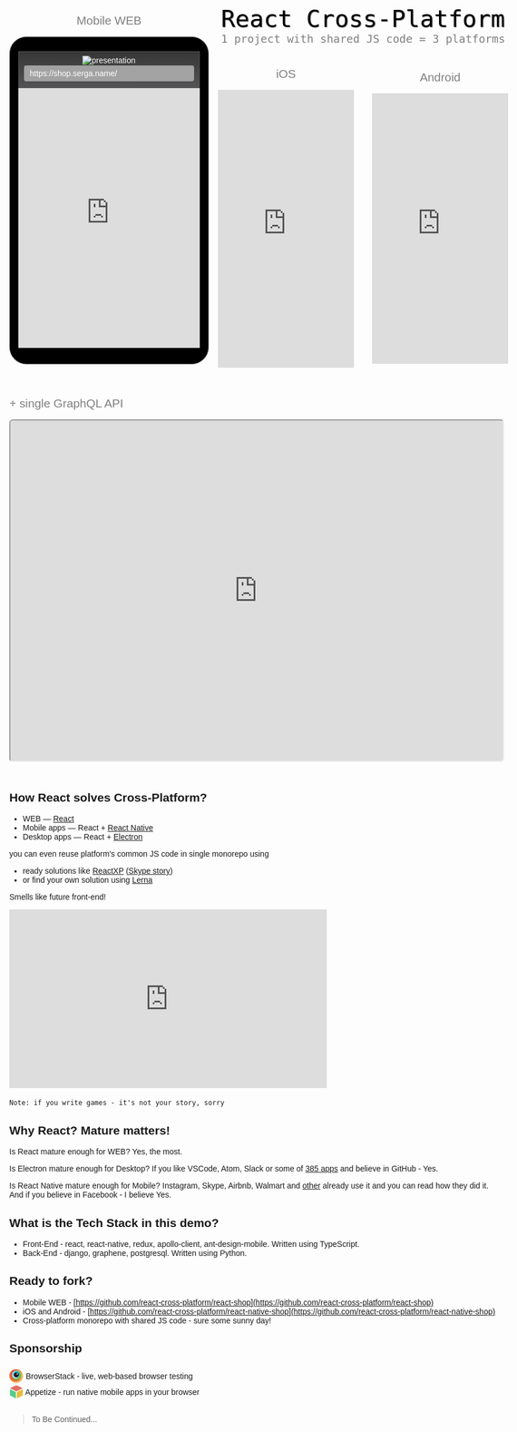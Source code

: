 <style>
  body {
    /* color: black; */
    font-size: 14px;
    font-family: Arial, Helvetica, sans-serif;
    max-width: 1012px;
    margin: auto;
  }
  .demo {
  }
  .container-lg {
    max-width: 1012px;
    margin-right: auto;
    margin-left: auto;
    margin-top: 0 !important;
  }

  .container-lg h1 {
    display: none;
  }

  .mobile-demo {
    margin: 1.5rem 0;
    display: flex;
    flex-wrap: nowrap;
    justify-content: space-between;
    text-align: center;
    color: white;
  }

  .mobile-demo .title {
    font-size: 1.5rem;
    margin-bottom: 10px;
    width: 100%;
    color: gray;
  }

  .web-demo {
    /* transform: scale(0.95); */
    transform-origin: top center;
    text-align: center;
  }

  .web-header {
    border-right: 1px solid #545456;
    border-top: 1px solid #545456;
    border-left: 1px solid #545456;
    /* box-shadow: rgb(235, 235, 235) 0px 2px 4px; */
  }

  .iframe-title {
    font-size: 1.3rem !important;
    margin: 1rem 0;
    color: gray;
  }

  .web-wrapper {
    margin: 0 auto;
    border: 1px solid grey;
    border-radius: 30px;
    background: black;
    padding: 25px 15px
  }

  .web-wrapper iframe {
    width: 320px;
    height: 458px;
    border: 0;
  }

  .web-header {
    background: -webkit-linear-gradient(rgba(55, 55, 55, .98), #545456);
    background: linear-gradient(rgba(55, 55, 55, .98), #545456);
    text-align: center;
  }

  .web-statbar {
    height: 20px;
    margin-bottom: 4px;
  }

  .web-statbar img {
    border-style: none;
    margin: 7px 2px;
    background-color: transparent;
    width: 300px;
  }

  .url-box {
    width: 300px;
    height: 28px;
    line-height: 28px;
    color: #fff;
    background-color: #a2a2a2;
    margin: 0 auto;
    border-radius: 4px;
    white-space: nowrap;
    overflow-x: scroll;
    text-align: left;
    font-size: 14px;
  }

  .url-box span {
    padding: 0 10px;
  }
  /* GraphQL API */

  .graphql-demo {
    margin: 3rem 0;
  }

  .graphql-demo iframe {
    width: 101%;
    height: 600px;
    border-radius: 0.4rem;
  }
  /* Browserstack */

  .browserstack {
    font-family: Arial;
    text-decoration: none;
  }

  .browserstack img {
    background: #ececec;
    position: relative;
    top: 7px;
    width: 25px;
  }
  /* Appetize */

  .appetize {
    font-family: Arial;
    text-decoration: none;
  }

  .appetize img {
    background: #ececec;
    position: relative;
    top: 7px;
    width: 25px;
  }

  /* about */
  .about {
    height: 100px; 
    color: black;
  }
  .about div {
    font-family: monospace;
  }

  .android-demo, .ios-demo {
    margin: 0 1rem;
  }

</style>

<div class="demo">
  <div class="mobile-demo">
    <!-- WEB demo -->
    <div class="web-demo">
      <div class="iframe-title">Mobile WEB</div>
      <div class="web-wrapper">
        <div class="web-header">
          <div class="web-statbar">
            <img width="250" alt="presentation" src="https://os.alipayobjects.com/rmsportal/VfVHYcSUxreetec.png" />
          </div>
          <div style="height: 40px">
            <div class="url-box"><span>https://shop.serga.name/</span></div>
          </div>
        </div>
        <section>
          <iframe src="https://shop.serga.name">
            Iframe isn't supported
          </iframe>
        </section>
      </div>
    </div>
    <div>
      <!-- About -->
      <div class="about">
        <div style="font-size: 2.6rem; text-shadow: 1px 1px 1px gray">React Cross-Platform</div>
        <div style="font-size: 1.21rem; color: gray">1 project with shared JS code = 3 platforms</div>
      </div>
      <div style="display: flex; justify-content: center; width: 800">
        <!-- iOS demo -->
        <div class="ios-demo">
          <div style="margin-top: 10px" class="iframe-title">iOS</div>
          <iframe src="https://appetize.io/embed/c0au0jv9uhgut98zqm9t8zhn40?device=iphone5s&scale=62&autoplay=false&orientation=portrait&deviceColor=white&language=en"
            width="240px" height="490px" frameborder="0" scrolling="no">Iframe isn't supported</iframe>
        </div>
        <!-- Adnroid demo -->
        <div class="android-demo">
            <div class="iframe-title">Android</div>
            <iframe src="https://appetize.io/embed/edrtcxb7wqu1cgny78wu9av4dc?device=nexus5&scale=60&autoplay=false&orientation=portrait&deviceColor=black&language=en"
              width="240px" height="477px" frameborder="0" scrolling="no">
              Iframe isn't supported
            </iframe>
          </div>
        </div>
    </div>
  </div>
  <div class="graphql-demo">
    <div class="iframe-title">+ single GraphQL API</div>
    <iframe src="https://shop.serga.name/graphiql?query=query%20%7B%0A%20%20categories%20%7B%0A%20%20%20%20id%0A%20%20%20%20alias%0A%20%20%7D%0A%7D%0A&variables=%7B%7D">
      Iframe isn't supported
    </iframe>
  </div>
</div>



## How React solves Cross-Platform?

* WEB — [React](https://facebook.github.io/react/)
* Mobile apps — React + [React Native](https://facebook.github.io/react-native/)
* Desktop apps — React + [Electron](https://electron.atom.io/)

you can even reuse platform's common JS code in single monorepo using

* ready solutions like [ReactXP](https://microsoft.github.io/reactxp/) ([Skype story](https://microsoft.github.io/reactxp/blog/2017/04/06/introducing-reactxp.html))
* or find your own solution using [Lerna](https://lernajs.io/)

Smells like future front-end!
<iframe width="560" height="315" src="https://www.youtube.com/embed/-5VkI0dpHek" frameborder="0" allowfullscreen></iframe>

`Note: if you write games - it's not your story, sorry`

## Why React? Mature matters!

Is React mature enough for WEB? Yes, the most.

Is Electron mature enough for Desktop? If you like VSCode, Atom, Slack or some of [385 apps](https://electron.atom.io/apps/) and believe in GitHub - Yes.

Is React Native mature enough for Mobile? Instagram, Skype, Airbnb, Walmart and [other](https://facebook.github.io/react-native/showcase.html) already use it and you can read how they did it. And if you believe in Facebook - I believe Yes.

## What is the Tech Stack in this demo?

* Front-End - react, react-native, redux, apollo-client, ant-design-mobile. Written using TypeScript.
* Back-End - django, graphene, postgresql. Written using Python.

## Ready to fork?

* Mobile WEB - [https://github.com/react-cross-platform/react-shop](https://github.com/react-cross-platform/react-shop)
* iOS and Android - [https://github.com/react-cross-platform/react-native-shop](https://github.com/react-cross-platform/react-native-shop)
* Cross-platform monorepo with shared JS code - sure some sunny day!

## Sponsorship

<div style="margin-bottom: 2rem">
  <div>
    <a class="browserstack" href="https://www.browserstack.com/">
      <img src="./browserstack-logo.png"/>
      BrowserStack
    </a> - live, web-based browser testing
  </div>
  <div>
    <a class="appetize" href="https://appetize.io/">
      <img src="./appetize-logo.png"/>
      Appetize
    </a> - run native mobile apps in your browser
  </div>
</div>

> To Be Continued...